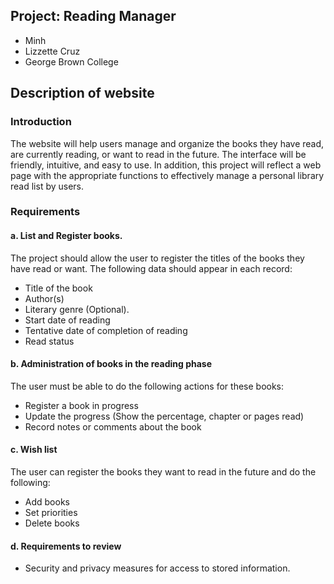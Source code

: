 ## Project: Reading Manager

- Minh 
- Lizzette Cruz
- George Brown College
 

## Description of website

### Introduction

The website will help users manage and organize the books they have read, are currently reading, or want to read in the future. The interface will be friendly, intuitive, and easy to use. In addition, this project will reflect a web page with the appropriate functions to effectively manage a personal library read list by users.

### Requirements
#### a. List and Register books.
The project should allow the user to register the titles of the books they have read or want. The following data should appear in each record:
- Title of the book
- Author(s)
- Literary genre (Optional).
- Start date of reading
- Tentative date of completion of reading
- Read status

#### b. Administration of books in the reading phase
The user must be able to do the following actions for these books:
- Register a book in progress
- Update the progress (Show the percentage, chapter or pages read)
- Record notes or comments about the book

#### c. Wish list
The user can register the books they want to read in the future and do the following:
- Add books
- Set priorities
- Delete books

#### d. Requirements to review
- Security and privacy measures for access to stored information.

